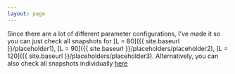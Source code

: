 ```yaml
---
layout: page
---
```



Since there are a lot of different parameter configurations, I've made it so you can just check all snapshots for [L = 80]({{ site.baseurl }}/placeholder1), [L = 90]({{ site.baseurl }}/placeholders/placeholder2), [L = 120]({{ site.baseurl }}/placeholders/placeholder3). Alternatively, you can also check all snapshots individually [here](https://github.com/felipehgc/felipehgc.github.io/tree/master/images/snapshots)

